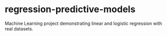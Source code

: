 # regression-predictive-models
Machine Learning project demonstrating linear and logistic regression with real datasets.
